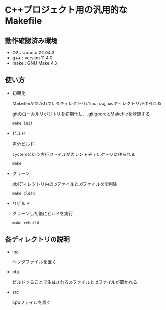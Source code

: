 # C++プロジェクト用の汎用的なMakefile

## 動作確認済み環境
- OS : Ubuntu 22.04.3
- g++ : version 11.4.0
- make : GNU Make 4.3

## 使い方
- 初期化
  
  Makefileが置かれているディレクトリにinc, obj, srcディレクトリが作られる
  
  gitのローカルリポジトリを初期化し、.gitignoreとMakefileを登録する

  ```make init```
- ビルド
  
  差分ビルド

  systemという実行ファイルがカレントディレクトリに作られる

  ```make```

- クリーン

  objディレクトリ内の.oファイルと.dファイルを全削除

  ```make clean```

- リビルド

  クリーンした後にビルドを実行

  ```make rebuild```

## 各ディレクトリの説明
- inc
  
  ヘッダファイルを置く

- obj

  ビルドすることで生成される.oファイルと.dファイルが置かれる

- src

  cppファイルを置く
